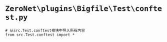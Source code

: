 # `ZeroNet\plugins\Bigfile\Test\conftest.py`

```
# 从src.Test.conftest模块中导入所有内容
from src.Test.conftest import *
```